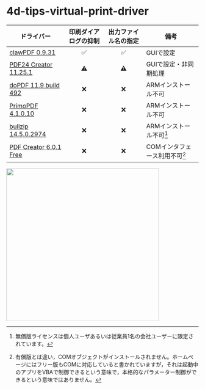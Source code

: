 # 4d-tips-virtual-print-driver

|ドライバー|印刷ダイアログの抑制|出力ファイル名の指定|備考|
|-|:-:|:-:|-|
|[clawPDF 0.9.31](https://github.com/miyako/4d-topic-clawpdf)|✅|✅|GUIで設定|
|[PDF24 Creator 11.25.1](https://github.com/miyako/4d-topic-pdf24)|⚠️|⚠️|GUIで設定・非同期処理|
|[doPDF 11.9 build 492](https://ja.dopdf.com)|❌|❌|ARMインストール不可|
|[PrimoPDF 4.1.0.10](https://www.xlsoft.com/jp/products/primopdf/download.html)|❌|❌|ARMインストール不可|
|[bullzip 14.5.0.2974](https://www.bullzip.com/products/pdf/download.php)|❌|❌|ARMインストール不可[^bullzip]|
|[PDF Creator 6.0.1 Free](https://www.pdfforge.org/pdfcreator/download)|❌|❌|COMインタフェース利用不可[^pdfcreator]

<img src="https://github.com/user-attachments/assets/5d490305-132c-411a-9e8f-a12603cc7bbf" width=400 height=auto />

[^pdfcreator]: 有償版とは違い，COMオブジェクトがインストールされません。ホームページにはフリー版もCOMに対応していると書かれていますが，それは起動中のアプリをVBAで制御できるという意味で，本格的なパラメーター制御ができるという意味ではありません。
[^bullzip]: 無償版ライセンスは個人ユーザあるいは従業員1名の会社ユーザーに限定されています。
